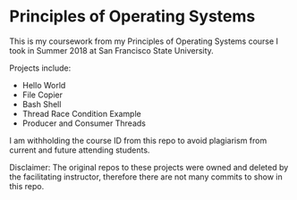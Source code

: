 # Principles of Operating Systems
This is my coursework from my Principles of Operating Systems course I took in Summer 2018 at San Francisco State University.

Projects include:
- Hello World
- File Copier
- Bash Shell
- Thread Race Condition Example
- Producer and Consumer Threads

I am withholding the course ID from this repo to avoid plagiarism from current and future attending students.

Disclaimer: The original repos to these projects were owned and deleted by the facilitating instructor, therefore there are not many commits to show in this repo.